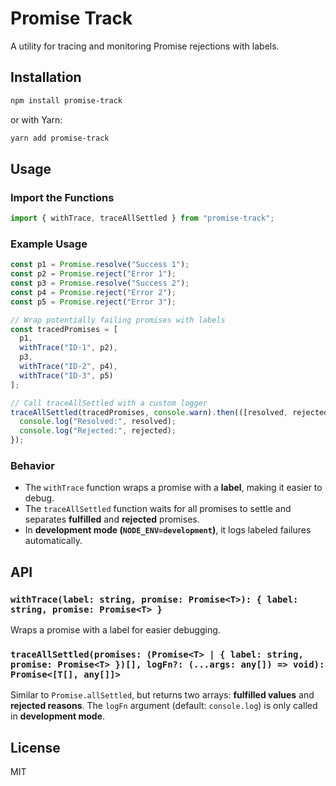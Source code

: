 # Promise Track

A utility for tracing and monitoring Promise rejections with labels.

## Installation

```sh
npm install promise-track
```

or with Yarn:

```sh
yarn add promise-track
```

## Usage

### Import the Functions

```ts
import { withTrace, traceAllSettled } from "promise-track";
```

### Example Usage

```ts
const p1 = Promise.resolve("Success 1");
const p2 = Promise.reject("Error 1");
const p3 = Promise.resolve("Success 2");
const p4 = Promise.reject("Error 2");
const p5 = Promise.reject("Error 3");

// Wrap potentially failing promises with labels
const tracedPromises = [
  p1,
  withTrace("ID-1", p2),
  p3,
  withTrace("ID-2", p4),
  withTrace("ID-3", p5)
];

// Call traceAllSettled with a custom logger
traceAllSettled(tracedPromises, console.warn).then(([resolved, rejected]) => {
  console.log("Resolved:", resolved);
  console.log("Rejected:", rejected);
});
```

### Behavior
- The `withTrace` function wraps a promise with a **label**, making it easier to debug.
- The `traceAllSettled` function waits for all promises to settle and separates **fulfilled** and **rejected** promises.
- In **development mode (`NODE_ENV=development`)**, it logs labeled failures automatically.

## API

### `withTrace(label: string, promise: Promise<T>): { label: string, promise: Promise<T> }`
Wraps a promise with a label for easier debugging.

### `traceAllSettled(promises: (Promise<T> | { label: string, promise: Promise<T> })[], logFn?: (...args: any[]) => void): Promise<[T[], any[]]>`
Similar to `Promise.allSettled`, but returns two arrays: **fulfilled values** and **rejected reasons**. The `logFn` argument (default: `console.log`) is only called in **development mode**.

## License

MIT
